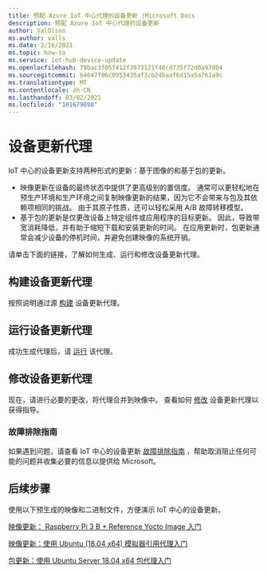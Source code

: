 ```yaml
---
title: 预配 Azure IoT 中心代理的设备更新 |Microsoft Docs
description: 预配 Azure IoT 中心代理的设备更新
author: ValOlson
ms.author: valls
ms.date: 2/16/2021
ms.topic: how-to
ms.service: iot-hub-device-update
ms.openlocfilehash: 79bac3f057412f3973121f48cd735f72d0a97d04
ms.sourcegitcommit: b4647f06c0953435af3cb24baaf6d15a5a761a9c
ms.translationtype: MT
ms.contentlocale: zh-CN
ms.lasthandoff: 03/02/2021
ms.locfileid: "101679098"
---
```

# <a name="device-update-agent"></a>设备更新代理

IoT 中心的设备更新支持两种形式的更新：基于图像的和基于包的更新。 

* 映像更新在设备的最终状态中提供了更高级别的置信度。 通常可以更轻松地在预生产环境和生产环境之间复制映像更新的结果，因为它不会带来与包及其依赖项相同的挑战。 由于其原子性质，还可以轻松采用 A/B 故障转移模型。 
* 基于包的更新是仅更改设备上特定组件或应用程序的目标更新。 因此，导致带宽消耗降低，并有助于缩短下载和安装更新的时间。 在应用更新时，包更新通常会减少设备的停机时间，并避免创建映像的系统开销。 

请单击下面的链接，了解如何生成、运行和修改设备更新代理。

## <a name="build-the-device-update-agent"></a>构建设备更新代理

按照说明通过源 [构建](https://github.com/Azure/iot-hub-device-update/blob/main/docs/agent-reference/how-to-build-agent-code.md) 设备更新代理。

## <a name="run-the-device-update-agent"></a>运行设备更新代理

成功生成代理后，请 [运行](https://github.com/Azure/iot-hub-device-update/blob/main/docs/agent-reference/how-to-run-agent.md) 该代理。

## <a name="modifying-the-device-update-agent"></a>修改设备更新代理

现在，请进行必要的更改，将代理合并到映像中。  查看如何 [修改](https://github.com/Azure/iot-hub-device-update/blob/main/docs/agent-reference/how-to-modify-the-agent-code.m) 设备更新代理以获得指导。

### <a name="troubleshooting-guide"></a>故障排除指南

如果遇到问题，请查看 IoT 中心的设备更新 [故障排除指南](troubleshoot-device-update.md) ，帮助取消阻止任何可能的问题并收集必要的信息以提供给 Microsoft。

## <a name="next-steps"></a>后续步骤

使用以下预生成的映像和二进制文件，方便演示 IoT 中心的设备更新。  

[映像更新： Raspberry Pi 3 B + Reference Yocto Image 入门](device-update-raspberry-pi.md)

[映像更新：使用 Ubuntu (18.04 x64) 模拟器引用代理入门](device-update-simulator.md)

[包更新：使用 Ubuntu Server 18.04 x64 包代理入门](device-update-ubuntu-agent.md)

